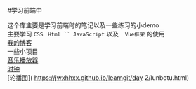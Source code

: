 #学习前端中

这个库主要是学习前端时的笔记以及一些练习的小demo<br>
主要学习 ` CSS `  `  Html `` JavaScript `   以及`  Vue框架` 的使用<br>
[我的博客](https://jwxhhxx.github.io)<br>
一些小项目<br>
[音乐播放器]( https://jwxhhxx.github.io/learngit/音乐播放器/index.html)<br>
[时钟]( https://jwxhhxx.github.io/learngit/时钟/clock.html)<br>
[轮播图]( https://jwxhhxx.github.io/learngit/day 2/lunbotu.html)
